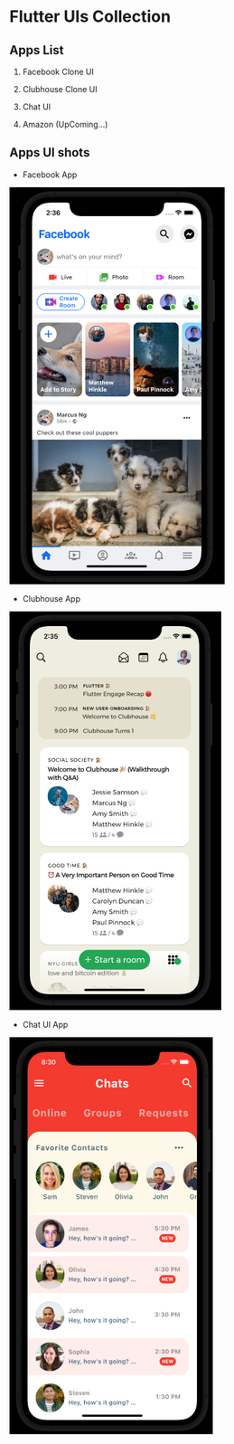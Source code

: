 # Flutter UIs Collection

## Apps List

1. Facebook Clone UI

2. Clubhouse Clone UI

3. Chat UI

4. Amazon (UpComing...)

## Apps UI shots

- Facebook App

![Facebbok](./shots/facebook.png 'Facebook Home Page')

- Clubhouse App

![ClubHouse](./shots/clubhouse.png 'Clubhouse Home Page')

- Chat UI App

![ChatUI](./shots/chatui.png 'ChatUI chatting Page')
